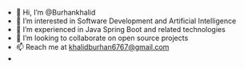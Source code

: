 - 👋 Hi, I’m @Burhankhalid
- 👀 I’m interested in Software Development and Artificial Intelligence 
- 🌱 I’m experienced in Java Spring Boot and related technologies
- 💞️ I’m looking to collaborate on open source projects
- 📫 Reach me at khalidburhan6767@gmail.com
-        

<!---
Burhankhalid/Burhankhalid is a ✨ special ✨ repository because its `README.md` (this file) appears on your GitHub profile.
You can click the Preview link to take a look at your changes.
--->
